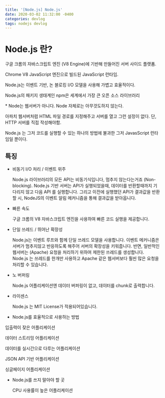 ```yaml
---
title: '[Node.js] Node.js'
date: 2020-03-02 11:32:00 -0400
categories: devlog
tags: nodejs devlog
---
```


# Node.js 란?

구글 크롬의 자바스크립트 엔진 (V8 Engine)에 기반해 만들어진 서버 사이드 플랫폼.

Chrome V8 JavaScript 엔진으로 빌드된 JavaScript 런타임.

Node.js는 이벤트 기반, 논 블로킹 I/O 모델을 사용해 가볍고 효율적이다.

Node.js의 패키지 생태계인 npm은 세계에서 가장 큰 오픈 소스 라이브러리

\* Node는 웹서버가 아니다. Node 자체로는 아무것도하지 않는다.

아파치 웹서버처럼 HTML 파일 경로를 지정해주고 서버를 열고 그런 설정이 없다. 단, HTTP 서버를 직접 작성해야함.

Node.js 는 그저 코드를 실행할 수 있는 하나의 방법에 불과한 그저 JavasScript 런타임일 뿐이다.

## 특징

- 비동기 I/O 처리 / 이벤트 위주

  Node.js 라이브러리의 모든 API는 비동기식입니다, 멈추지 않는다는거죠 (Non-blocking). Node.js 기반 서버는 API가 실행되었을때, 데이터를 반환할때까지 기다리지 않고 다음 API 를 실행합니다. 그리고 이전에 실행했던 API가 결과값을 반환할 시, NodeJS의 이벤트 알림 메커니즘을 통해 결과값을 받아옵니다.

- 빠른 속도

  구글 크롬의 V8 자바스크립트 엔진을 사용하여 빠른 코드 실행을 제공합니다.

- 단일 쓰레드 / 뛰어난 확장성

  Node.js는 이벤트 루프와 함께 단일 쓰레드 모델을 사용합니다. 이벤트 메커니즘은 서버가 멈추지않고 반응하도록 해주어 서버의 확장성을 키워줍니다. 반면, 일반적인 웹서버는 (Apache) 요청을 처리하기 위하여 제한된 쓰레드를 생성합니다. Node.js 는 쓰레드를 한개만 사용하고 Apache 같은 웹서버보다 훨씬 많은 요청을 처리할 수 있습니다.

- 노 버퍼링

  Node.js 어플리케이션엔 데이터 버퍼링이 없고, 데이터를 chunk로 출력합니다.

- 라이센스

  Node.js 는 MIT License가 적용되어있습니다.

- Node.js를 효율적으로 사용하는 방법

입출력이 잦은 어플리케이션

데이터 스트리밍 어플리케이션

데이터를 실시간으로 다루는 어플리케이션

JSON API 기반 어플리케이션

싱글페이지 어플리케이션

- Node.js를 쓰지 말아야 할 곳

  CPU 사용률이 높은 어플리케이션

